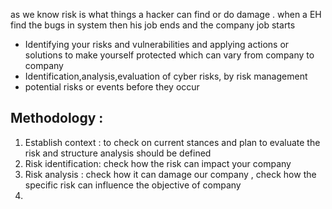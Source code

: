 as we know risk is what things a hacker can find or do damage .
when a EH find the bugs in system then his job ends and the company job starts
- Identifying your risks and vulnerabilities and applying actions or solutions to make  yourself protected which can vary from company to company
- Identification,analysis,evaluation of cyber risks, by risk management
- potential risks or events before they occur
## Methodology :
1. Establish context : to check on current stances and plan to evaluate the risk and structure analysis should be defined
2. Risk identification: check how the risk can impact your company
3. Risk analysis : check how it can damage our company , check how the specific risk can influence the objective of company
4. 